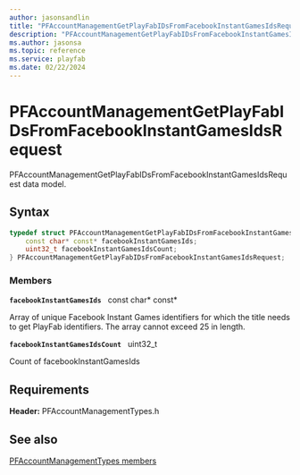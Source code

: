 ```yaml
---
author: jasonsandlin
title: "PFAccountManagementGetPlayFabIDsFromFacebookInstantGamesIdsRequest"
description: "PFAccountManagementGetPlayFabIDsFromFacebookInstantGamesIdsRequest data model."
ms.author: jasonsa
ms.topic: reference
ms.service: playfab
ms.date: 02/22/2024
---
```


# PFAccountManagementGetPlayFabIDsFromFacebookInstantGamesIdsRequest  

PFAccountManagementGetPlayFabIDsFromFacebookInstantGamesIdsRequest data model.  

## Syntax  
  
```cpp
typedef struct PFAccountManagementGetPlayFabIDsFromFacebookInstantGamesIdsRequest {  
    const char* const* facebookInstantGamesIds;  
    uint32_t facebookInstantGamesIdsCount;  
} PFAccountManagementGetPlayFabIDsFromFacebookInstantGamesIdsRequest;  
```
  
### Members  
  
**`facebookInstantGamesIds`** &nbsp; const char* const*  
  
Array of unique Facebook Instant Games identifiers for which the title needs to get PlayFab identifiers. The array cannot exceed 25 in length.
  
**`facebookInstantGamesIdsCount`** &nbsp; uint32_t  
  
Count of facebookInstantGamesIds
  
  
## Requirements  
  
**Header:** PFAccountManagementTypes.h
  
## See also  
[PFAccountManagementTypes members](../pfaccountmanagementtypes_members.md)  

  
  

